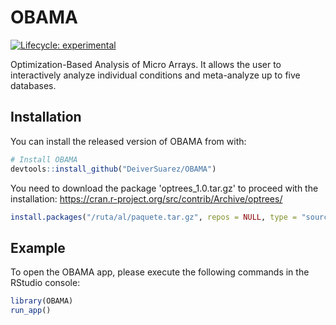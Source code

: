 
# OBAMA

<!-- badges: start -->
[![Lifecycle: experimental](https://img.shields.io/badge/lifecycle-experimental-orange.svg)](https://www.tidyverse.org/lifecycle/#experimental)
<!-- badges: end -->

Optimization-Based Analysis of Micro Arrays. It allows the user to interactively analyze individual conditions and meta-analyze
up to five databases.

## Installation

You can install the released version of OBAMA from with:

``` r
# Install OBAMA
devtools::install_github("DeiverSuarez/OBAMA")      
```
You need to download the package 'optrees_1.0.tar.gz' to proceed with the installation: https://cran.r-project.org/src/contrib/Archive/optrees/

``` r
install.packages("/ruta/al/paquete.tar.gz", repos = NULL, type = "source")    
```

## Example

To open the OBAMA app, please execute the following commands in the RStudio console:

``` r
library(OBAMA)
run_app()
```

